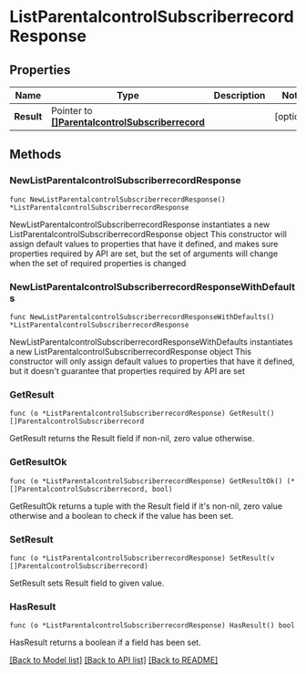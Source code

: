# ListParentalcontrolSubscriberrecordResponse

## Properties

Name | Type | Description | Notes
------------ | ------------- | ------------- | -------------
**Result** | Pointer to [**[]ParentalcontrolSubscriberrecord**](ParentalcontrolSubscriberrecord.md) |  | [optional] 

## Methods

### NewListParentalcontrolSubscriberrecordResponse

`func NewListParentalcontrolSubscriberrecordResponse() *ListParentalcontrolSubscriberrecordResponse`

NewListParentalcontrolSubscriberrecordResponse instantiates a new ListParentalcontrolSubscriberrecordResponse object
This constructor will assign default values to properties that have it defined,
and makes sure properties required by API are set, but the set of arguments
will change when the set of required properties is changed

### NewListParentalcontrolSubscriberrecordResponseWithDefaults

`func NewListParentalcontrolSubscriberrecordResponseWithDefaults() *ListParentalcontrolSubscriberrecordResponse`

NewListParentalcontrolSubscriberrecordResponseWithDefaults instantiates a new ListParentalcontrolSubscriberrecordResponse object
This constructor will only assign default values to properties that have it defined,
but it doesn't guarantee that properties required by API are set

### GetResult

`func (o *ListParentalcontrolSubscriberrecordResponse) GetResult() []ParentalcontrolSubscriberrecord`

GetResult returns the Result field if non-nil, zero value otherwise.

### GetResultOk

`func (o *ListParentalcontrolSubscriberrecordResponse) GetResultOk() (*[]ParentalcontrolSubscriberrecord, bool)`

GetResultOk returns a tuple with the Result field if it's non-nil, zero value otherwise
and a boolean to check if the value has been set.

### SetResult

`func (o *ListParentalcontrolSubscriberrecordResponse) SetResult(v []ParentalcontrolSubscriberrecord)`

SetResult sets Result field to given value.

### HasResult

`func (o *ListParentalcontrolSubscriberrecordResponse) HasResult() bool`

HasResult returns a boolean if a field has been set.


[[Back to Model list]](../README.md#documentation-for-models) [[Back to API list]](../README.md#documentation-for-api-endpoints) [[Back to README]](../README.md)


